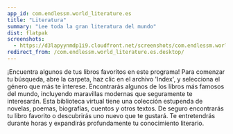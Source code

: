 ```yaml
---
app_id: com.endlessm.world_literature.es
title: "Literatura"
summary: "Lee toda la gran literatura del mundo"
dist: flatpak
screenshots:
  - https://d3lapyynmdp1i9.cloudfront.net/screenshots/com.endlessm.world_literature.es/C/com.endlessm.world_literature.es-screenshot1.jpg
redirect_from: /com.endlessm.world_literature.es.desktop/
---
```


<p>¡Encuentra algunos de tus libros favoritos en este programa! Para comenzar tu búsqueda, abre la carpeta, haz clic en el archivo 'Index', y selecciona el género que más te interese. Encontrarás algunos de los libros más famosos del mundo, incluyendo maravillas modernas que seguramente te interesarán. Esta biblioteca virtual tiene una colección estupenda de novelas, poemas, biografías, cuentos y otros textos. De seguro encontrarás tu libro favorito o descubrirás uno nuevo que te gustará. Te entretendrás durante horas y expandirás profundamente tu conocimiento literario.</p>